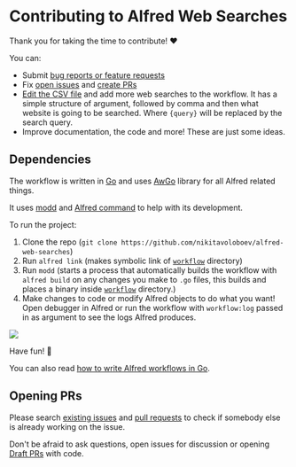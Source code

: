 # Contributing to Alfred Web Searches

Thank you for taking the time to contribute! ♥️

You can:

- Submit [bug reports or feature requests](../../issues/new/choose)
- Fix [open issues](../../issues) and [create PRs](https://help.github.com/en/github/collaborating-with-issues-and-pull-requests/creating-a-pull-request)
- [Edit the CSV file](../../edit/master/workflow/websites.csv) and add more web searches to the workflow. It has a simple structure of argument, followed by comma and then what website is going to be searched. Where `{query}` will be replaced by the search query.
- Improve documentation, the code and more! These are just some ideas.

## Dependencies

The workflow is written in [Go](https://golang.org/) and uses [AwGo](https://github.com/deanishe/awgo#readme) library for all Alfred related things.

It uses [modd](https://github.com/cortesi/modd#readme) and [Alfred command](https://godoc.org/github.com/jason0x43/go-alfred/alfred) to help with its development.

To run the project:

1. Clone the repo (`git clone https://github.com/nikitavoloboev/alfred-web-searches`)
2. Run `alfred link` (makes symbolic link of [`workflow`](workflow) directory)
3. Run `modd` (starts a process that automatically builds the workflow with `alfred build` on any changes you make to `.go` files, this builds and places a binary inside [`workflow`](workflow) directory.)
4. Make changes to code or modify Alfred objects to do what you want! Open debugger in Alfred or run the workflow with `workflow:log` passed in as argument to see the logs Alfred produces.

![](https://i.imgur.com/FFYOecx.png)

Have fun! 🚀

You can also read [how to write Alfred workflows in Go](https://medium.com/@nikitavoloboev/writing-alfred-workflows-in-go-2a44f62dc432).

## Opening PRs

Please search [existing issues](../../issues/) and [pull requests](../../pulls/) to check if somebody else is already working on the issue.

Don't be afraid to ask questions, open issues for discussion or opening [Draft PRs](https://github.blog/2019-02-14-introducing-draft-pull-requests/) with code.
